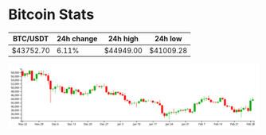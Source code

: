 # Bitcoin Stats

BTC/USDT|24h change|24h high|24h low|
|---|---|---|---|
|$43752.70|6.11%|$44949.00|$41009.28|

<img src="./chart.svg">

